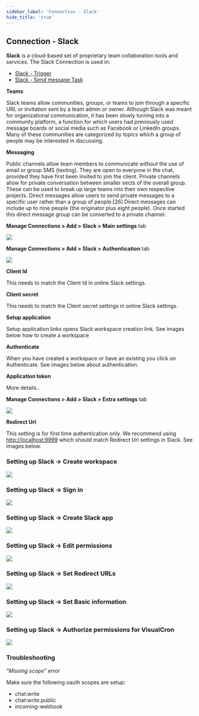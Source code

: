 ```yaml
---
sidebar_label: 'Connection - Slack'
hide_title: 'true'
---
```


## Connection - Slack

**Slack** is a cloud-based set of proprietary team collaboration tools and services. The Slack Connection is used in:
 
* [Slack - Trigger](../../client-user-interface/server/event-trigger-slack)
* [Slack - Send message Task](../../client-user-interface/server/job-tasks/messaging-tasks/slack-send-message)
 
**Teams**

Slack teams allow communities, groups, or teams to join through a specific URL or invitation sent by a team admin or owner. Although Slack was meant for organizational communication, it has been slowly turning into a community platform, a function for which users had previously used message boards or social media such as Facebook or LinkedIn groups. Many of these communities are categorized by topics which a group of people may be interested in discussing.
 
**Messaging**

Public channels allow team members to communicate without the use of email or group SMS (texting). They are open to everyone in the chat, provided they have first been invited to join the client. Private channels allow for private conversation between smaller sects of the overall group. These can be used to break up large teams into their own respective projects. Direct messages allow users to send private messages to a specific user rather than a group of people.[26] Direct messages can include up to nine people (the originator plus eight people). Once started this direct message group can be converted to a private channel.
 
**Manage Connections > Add > Slack > Main settings** tab

![](../../../static/img/slack_mainsettings.png)

**Manage Connections > Add > Slack > Authentication** tab

![](../../../static/img/slack_authentication.png)

**Client Id**

This needs to match the Client Id in online Slack settings.
 
**Client secret**

This needs to match the Client secret settings in online Slack settings.
 
**Setup application**

Setup application links opens Slack workspace creation link. See images below how to create a workspace
 
**Authenticate**

When you have created a workspace or have an existing you click on Authenticate. See images below about authentication.
 
**Application token**

More details..
 
 
**Manage Connections > Add > Slack > Extra settings** tab

![](../../../static/img/slack_redirecturi.png)

**Redirect Url**

This setting is for first time authentication only. We recommend using [http://localhost:9999](http://localhost:9999) which should match Redirect Url settings in Slack. See images below.
 
### Setting up Slack -> Create workspace

![](../../../static/img/10workplace.png)

### Setting up Slack -> Sign in

![](../../../static/img/slack_signin.png)

### Setting up Slack -> Create Slack app

![](../../../static/img/slack_createapp.png)

### Setting up Slack -> Edit permissions

![](../../../static/img/slack_clickpermissions.png)

### Setting up Slack -> Set Redirect URLs

![](../../../static/img/slack_setredirecturi.png)

### Setting up Slack -> Set Basic information

![](../../../static/img/slack_basicinformation.png)

### Setting up Slack -> Authorize permissions for VisualCron

![](../../../static/img/slack_visualcronpermissions.png)

### Troubleshooting
 
*"Missing scope" error*

Make sure the following oauth scopes are setup:

* chat:write
* chat:write.public
* incoming-webhook